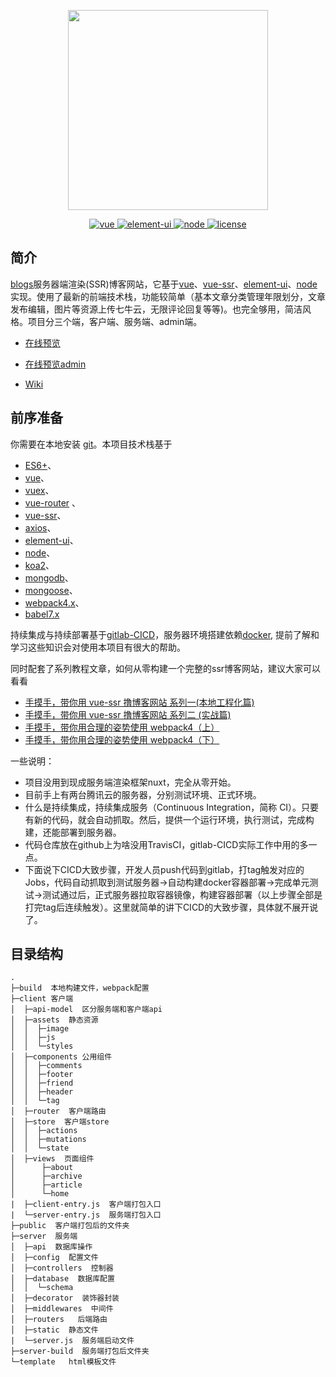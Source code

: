 <p align="center">
  <img width="320" src="https://wpimg.wallstcn.com/ecc53a42-d79b-42e2-8852-5126b810a4c8.svg">
</p>

<p align="center">
  <a href="https://github.com/vuejs/vue">
    <img src="https://img.shields.io/badge/vue-2.6.10-brightgreen.svg" alt="vue">
  </a>
  <a href="https://github.com/ElemeFE/element">
    <img src="https://img.shields.io/badge/element--ui-2.7.0-brightgreen.svg" alt="element-ui">
  </a>
  <a href="https://github.com/nodejs/node">
    <img src="https://img.shields.io/badge/node-10.6.10-brightgreen.svg" alt="node">
  </a>
  <a href="https://github.com/liutao2428118/blogs/blob/master/LICENSE">
    <img src="https://img.shields.io/github/license/mashape/apistatus.svg" alt="license">
  </a>
</p>




## 简介
[blogs](https://github.com/liutao2428118/blogs)服务器端渲染(SSR)博客网站，它基于[vue](https://github.com/vuejs/vue)、[vue-ssr](https://ssr.vuejs.org/zh/)、[element-ui](https://github.com/ElemeFE/element)、[node](https://github.com/nodejs/node)实现。使用了最新的前端技术栈，功能较简单（基本文章分类管理年限划分，文章发布编辑，图片等资源上传七牛云，无限评论回复等等)。也完全够用，简洁风格。项目分三个端，客户端、服务端、admin端。

- [在线预览](https://www.baidu.com/)

- [在线预览admin](https://www.baidu.com/)

- [Wiki](https://www.baidu.com/)


## 前序准备
你需要在本地安装 [git](https://git-scm.com/)。本项目技术栈基于
- [ES6+](http://es6.ruanyifeng.com/)、
- [vue](https://cn.vuejs.org/index.html)、
- [vuex](https://vuex.vuejs.org/zh-cn/)、
- [vue-router](https://router.vuejs.org/zh-cn/) 、
- [vue-ssr](https://ssr.vuejs.org/zh/)、
- [axios](https://github.com/axios/axios)、
- [element-ui](https://element.eleme.cn/#/zh-CN)、
- [node](http://nodejs.org/)、
- [koa2](https://koa.bootcss.com/)、
- [mongodb](https://www.mongodb.com/)、
- [mongoose](http://www.nodeclass.com/api/mongoose.html#quick_start)、
- [webpack4.x](https://www.webpackjs.com/)、
- [babel7.x](https://www.babeljs.cn/) 

持续集成与持续部署基于[gitlab-CICD](https://docs.gitlab.com/ee/README.html)，服务器环境搭建依赖[docker](https://www.docker.com/), 提前了解和学习这些知识会对使用本项目有很大的帮助。

同时配套了系列教程文章，如何从零构建一个完整的ssr博客网站，建议大家可以看看

- [手摸手，带你用 vue-ssr 撸博客网站 系列一(本地工程化篇)](https://www.baidu.com)
- [手摸手，带你用 vue-ssr 撸博客网站 系列二 (实战篇)](https://www.baidu.com)
- [手摸手，带你用合理的姿势使用 webpack4（上）](https://juejin.im/post/5b56909a518825195f499806)
- [手摸手，带你用合理的姿势使用 webpack4（下）](https://juejin.im/post/5b5d6d6f6fb9a04fea58aabc)

一些说明：
- 项目没用到现成服务端渲染框架nuxt，完全从零开始。
- 目前手上有两台腾讯云的服务器，分别测试环境、正式环境。
- 什么是持续集成，持续集成服务（Continuous Integration，简称 CI）。只要有新的代码，就会自动抓取。然后，提供一个运行环境，执行测试，完成构建，还能部署到服务器。
- 代码仓库放在github上为啥没用TravisCI，gitlab-CICD实际工作中用的多一点。
- 下面说下CICD大致步骤，开发人员push代码到gitlab，打tag触发对应的Jobs，代码自动抓取到测试服务器->自动构建docker容器部署->完成单元测试->测试通过后，正式服务器拉取容器镜像，构建容器部署（以上步骤全部是打完tag后连续触发）。这里就简单的讲下CICD的大致步骤，具体就不展开说了。

## 目录结构

```
.
├─build  本地构建文件，webpack配置
├─client 客户端
│  ├─api-model  区分服务端和客户端api
│  ├─assets  静态资源
│  │  ├─image
│  │  ├─js
│  │  └─styles
│  ├─components 公用组件
│  │  ├─comments
│  │  ├─footer
│  │  ├─friend
│  │  ├─header
│  │  └─tag
│  ├─router  客户端路由
│  ├─store  客户端store
│  │  ├─actions
│  │  ├─mutations
│  │  └─state
│  ├─views  页面组件
│      ├─about
│      ├─archive
│      ├─article
│      └─home
|  ├─client-entry.js  客户端打包入口
|  └─server-entry.js  服务端打包入口
├─public  客户端打包后的文件夹
├─server  服务端
│  ├─api  数据库操作
│  ├─config  配置文件
│  ├─controllers  控制器
│  ├─database  数据库配置
│  │  └─schema
│  ├─decorator  装饰器封装
│  ├─middlewares  中间件
│  ├─routers   后端路由
│  ├─static  静态文件
|  └─server.js  服务端启动文件
├─server-build  服务端打包后文件夹
└─template   html模板文件

```
